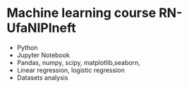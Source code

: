 # Machine learning course RN-UfaNIPIneft

- Python
- Jupyter Notebook
- Pandas, numpy, scipy, matplotlib,seaborn, 
- Linear regression, logistic regression
- Datasets analysis

